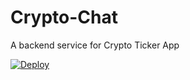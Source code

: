 # Crypto-Chat
A backend service for Crypto Ticker App

[![Deploy](https://www.herokucdn.com/deploy/button.png)](https://heroku.com/deploy?template=https://github.com/95subodh/CryptoChat.git)
